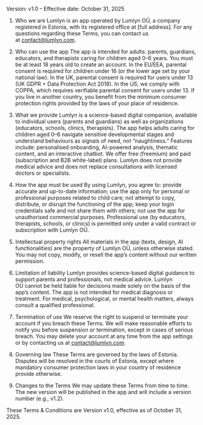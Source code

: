 Version: v1.0 – Effective date: October 31, 2025

1. Who we are
Lumlyn is an app operated by Lumlyn OÜ, a company registered in Estonia, with its registered office at [full address].
For any questions regarding these Terms, you can contact us at contact@lumlyn.com.

2. Who can use the app
The app is intended for adults: parents, guardians, educators, and therapists caring for children aged 0–6 years.
You must be at least 18 years old to create an account.
In the EU/EEA, parental consent is required for children under 16 (or the lower age set by your national law).
In the UK, parental consent is required for users under 13 (UK GDPR + Data Protection Act 2018).
In the US, we comply with COPPA, which requires verifiable parental consent for users under 13.
If you live in another country, you benefit from the minimum consumer protection rights provided by the laws of your place of residence.

3. What we provide
Lumlyn is a science-based digital companion, available to individual users (parents and guardians) as well as organizations (educators, schools, clinics, therapists).
The app helps adults caring for children aged 0–6 navigate sensitive developmental stages and understand behaviours as signals of need, not “naughtiness.”
Features include: personalised onboarding, AI-powered analysis, thematic content, and an interactive chatbot.
We offer free (freemium) and paid (subscription and B2B white-label) plans.
Lumlyn does not provide medical advice and does not replace consultations with licensed doctors or specialists.

4. How the app must be used
By using Lumlyn, you agree to:
provide accurate and up-to-date information;
use the app only for personal or professional purposes related to child care;
not attempt to copy, distribute, or disrupt the functioning of the app;
keep your login credentials safe and not share them with others;
not use the app for unauthorised commercial purposes. Professional use (by educators, therapists, schools, or clinics) is permitted only under a valid contract or subscription with Lumlyn OÜ.

5. Intellectual property rights
All materials in the app (texts, design, AI functionalities) are the property of Lumlyn OÜ, unless otherwise stated.
You may not copy, modify, or resell the app’s content without our written permission.

6. Limitation of liability
Lumlyn provides science-based digital guidance to support parents and professionals, not medical advice.
Lumlyn OÜ cannot be held liable for decisions made solely on the basis of the app’s content.
The app is not intended for medical diagnosis or treatment.
For medical, psychological, or mental health matters, always consult a qualified professional.

7. Termination of use
We reserve the right to suspend or terminate your account if you breach these Terms.
We will make reasonable efforts to notify you before suspension or termination, except in cases of serious breach.
You may delete your account at any time from the app settings or by contacting us at contact@lumlyn.com.

8. Governing law
These Terms are governed by the laws of Estonia.
Disputes will be resolved in the courts of Estonia, except where mandatory consumer protection laws in your country of residence provide otherwise.

9. Changes to the Terms
We may update these Terms from time to time.
The new version will be published in the app and will include a version number (e.g., v1.2).

These Terms & Conditions are Version v1.0, effective as of October 31, 2025.
